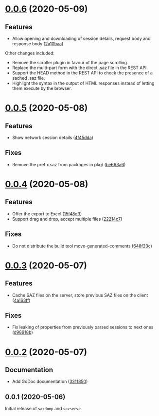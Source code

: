 # [0.0.6](https://github.com/prantlf/saz-tools/compare/v0.0.5...v0.0.6) (2020-05-09)

## Features

* Allow opening and downloading of session details, request body and response body ([2a10baa](https://github.com/prantlf/saz-tools/2a10baaf831a4c80068f95b9609fb90481810c5))

Other changes included:

* Remove the scroller plugin in favour of the page scrolling.
* Replace the multi-part form with the direct .saz file in the REST API.
* Support the HEAD method in the REST API to check the presence of a sached .saz file.
* Highlight the syntax in the output of HTML responses instead of letting them execute by the browser.

# [0.0.5](https://github.com/prantlf/saz-tools/compare/v0.0.4...v0.0.5) (2020-05-08)

## Features

* Show network session details ([4f45dda](https://github.com/prantlf/saz-tools/4f45ddad8a9f2277371a615e8b19390b15e3f5fa))

## Fixes

* Remove the prefix saz from packages in pkg/ ([be663a6](https://github.com/prantlf/saz-tools/be663a6d379c96f618142704698d008844348781))

# [0.0.4](https://github.com/prantlf/saz-tools/compare/v0.0.3...v0.0.4) (2020-05-08)

## Features

* Offer the export to Excel ([15f48d3](https://github.com/prantlf/saz-tools/15f48d34cc1c99ba86098dba1ca81f709091ff07))
* Support drag and drop, accept multiple files ([22214c7](https://github.com/prantlf/saz-tools/22214c7c32c37fac9dc3feea4620b696b1ae697b))

## Fixes

* Do not distribute the build tool move-generated-comments ([648f23c](https://github.com/prantlf/saz-tools/648f23c4d917e5915907511db9d0b18176464f82))

# [0.0.3](https://github.com/prantlf/saz-tools/compare/v0.0.2...v0.0.3) (2020-05-07)

## Features

* Cache SAZ files on the server, store previous SAZ files on the client ([4a163ff](https://github.com/prantlf/saz-tools/4a163ff2a262b5ed664792e8412a31c64de0b041))

## Fixes

* Fix leaking of properties from previously parsed sessions to next ones ([d98918b](https://github.com/prantlf/saz-tools/d98918b23365949c4a01d7c6ca03f667b6fc348d))

# [0.0.2](https://github.com/prantlf/saz-tools/compare/v0.0.1...v0.0.2) (2020-05-07)

## Documentation

* Add GoDoc documentation ([3311850](https://github.com/prantlf/saz-tools/331185019877e370cdb7ba69e5a640212a02d551))

## 0.0.1 (2020-05-06)

Initial release of `sazdump` and `sazserve`.
